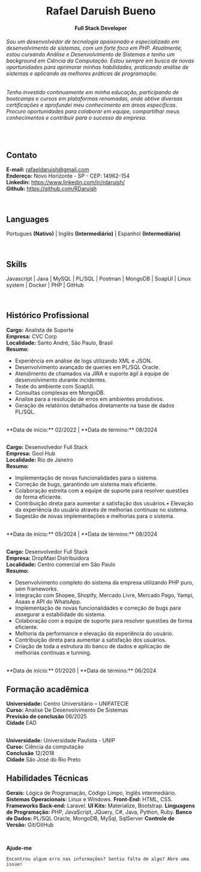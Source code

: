 <h1 align="center">Rafael Daruish Bueno</h1>
<h4 align="center">Full Stack Developer</h4>

###### Sou um desenvolvedor de tecnologia apaixonado e especializado em desenvolvimento de sistemas,  com um forte foco em PHP. Atualmente, estou cursando Análise e Desenvolvimento de Sistemas e tenho um background em Ciência da Computação. Estou sempre em busca de novas oportunidades para aprimorar minhas habilidades, praticando análise de sistemas e aplicando as melhores práticas de programação.

###### Tenho investido continuamente em minha educação, participando de bootcamps e cursos em   plataformas renomadas, onde obtive diversas certificações e aprofundei meu conhecimento em áreas específicas. Procuro oportunidades para colaborar em equipe, compartilhar meus conhecimentos e contribuir para o sucesso da empresa.

<br>

## Contato
  **E-mail:** rafaeldaruish@gmail.com <br>
  **Endereço:** Novo Horizonte - SP - CEP: 14962-154 <br>
  **Linkedin:** <a href="https://www.linkedin.com/in/rdaruish/">https://www.linkedin.com/in/rdaruish/</a> <br>
  **Github:**   <a href="https://github.com/RDaruish"> https://github.com/RDaruish </a>


<br>

## Languages
Portugues **(Nativo)** |
Inglês **(Intermediário)** | 
Espanhol **(Intermediário)**

<br>

## Skills
Javascript |
Java | 
MySQL | 
PL/SQL | 
Postman |
MongoDB |
SoapUI |
Linux system |
Docker |
PHP |
GitHub

<br>

## Histórico Profissional
**Cargo:** Analista de Suporte <br>
**Empresa:** CVC Corp <br>
**Localidade:** Santo André, São Paulo, Brasil <br>
**Resumo:** 
- Experiência em análise de logs utilizando XML e JSON.
- Desenvolvimento avançado de queries em PL/SQL Oracle.
- Atendimento de chamados via JIRA e suporte ágil à equipe de desenvolvimento durante
incidentes.
- Teste do ambiente com SoapUI.
- Consultas complexas em MongoDB.
- Analise para a resolução de erros em ambientes produtivos.
- Geração de relatórios detalhados diretamente na base de dados PL/SQL.
<br>
**Data de início:** 02/2022 | **Data de término:** 08/2024 

## 
**Cargo:** Desenvolvedor Full Stack <br>
**Empresa:** Gool Hub<br>
**Localidade:** Rio de Janeiro <br>
**Resumo:**
- Implementação de novas funcionalidades para o sistema.
- Correção de bugs, garantindo um sistema mais eficiente.
- Colaboração estreita com a equipe de suporte para resolver questões de forma eficiente.
- Contribuição direta para aumentar a satisfação dos usuários.• Elevação da experiência do usuário através de melhorias contínuas no sistema.
- Sugestão de novas implementações e melhorias para o sistema.
<br>
**Data de início:** 05/2024 | **Data de término:** 08/2024


##
**Cargo:** Desenvolvedor Full Stack <br>
**Empresa:** DropMaxi Distribuidora <br>
**Localidade:** Centro comercial em São Paulo <br>
**Resumo:** 
- Desenvolvimento completo do sistema da empresa utilizando PHP puro, sem frameworks.
- Integração com Shopee, Shopify, Mercado Livre, Mercado Pago, Yampi, Asaas e API do
    WhatsApp.
- Implementação de novas funcionalidades e correção de bugs para assegurar a estabilidade do
    sistema.
- Colaboração com a equipe de suporte para resolver questões de forma eficiente.
- Melhoria da performance e elevação da experiência do usuário.
- Contribuição direta para aumentar a satisfação dos usuários.
- Criação de toda a estrutura do banco de dados e aplicação de melhorias contínuas e tunning.
<br>
**Data de início:** 01/2020 | **Data de término:** 06/2024 

<br>


## Formação acadêmica 
**Universidade:** Centro Universitário – UNIFATECIE <br>
**Curso:** Analise De Desenvolvimento De Sistemas <br>
**Previsão de conclusão** 06/2025 <br>
**Cidade** EAD <br>

##
**Universidade:** Universidade Paulista - UNIP <br>
**Curso:** Ciência da computação <br>
**Conclusão** 12/2018 <br>
**Cidade** São José do Rio Preto <br>

## Habilidades Técnicas
**Gerais:** Lógica de Programação, Código Limpo, Inglês intermediário.
**Sistemas Operacionais:** Linux e Windows.
**Front-End:** HTML, CSS.
**Frameworks Back-end:** Laravel.
**UI Kits:** Materialize, Bootstrap.
**Linguagens de Programação:** PHP, JavaScript, JQuery, C#, Java, Python, Ruby.
**Banco de Dados:** PL/SQL Oracle, MongoDB, MySql, SqlServer
**Controle de Versão:** Git/GitHub

<br>

**Ajude-me**
```
Encontrou algum erro nas informações? Sentiu falta de algo? Abre uma issue!
```

